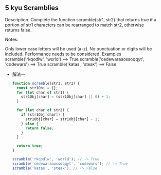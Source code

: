 ## 5 kyu Scramblies

Description:
Complete the function scramble(str1, str2) that returns true if a portion of str1 characters can be rearranged to match str2, otherwise returns false.

Notes:

Only lower case letters will be used (a-z). No punctuation or digits will be included.
Performance needs to be considered.
Examples
scramble('rkqodlw', 'world') ==> True
scramble('cedewaraaossoqqyt', 'codewars') ==> True
scramble('katas', 'steak') ==> False

- 解法一

  ```js
  function scramble(str1, str2) {
    const str1Obj = {};
    for (let char of str1) {
      str1Obj[char] = (str1Obj[char] || 0) + 1;
    }

    for (let char of str2) {
      if (str1Obj[char]) {
        str1Obj[char] = str1Obj[char] - 1;
      } else {
        return false;
      }
    }

    return true;
  }

  scramble('rkqodlw', 'world'); // -> True
  scramble('cedewaraaossoqqyt', 'codewars'); // -> True
  scramble('katas', 'steak'); // -> False
  ```
